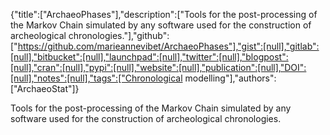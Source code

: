{"title":["ArchaeoPhases"],"description":["Tools for the post-processing of the Markov Chain simulated by any software used for the construction of archeological chronologies."],"github":["https://github.com/marieannevibet/ArchaeoPhases"],"gist":[null],"gitlab":[null],"bitbucket":[null],"launchpad":[null],"twitter":[null],"blogpost":[null],"cran":[null],"pypi":[null],"website":[null],"publication":[null],"DOI":[null],"notes":[null],"tags":["Chronological modelling"],"authors":["ArchaeoStat"]}

Tools for the post-processing of the Markov Chain simulated by any software used for the construction of archeological chronologies.